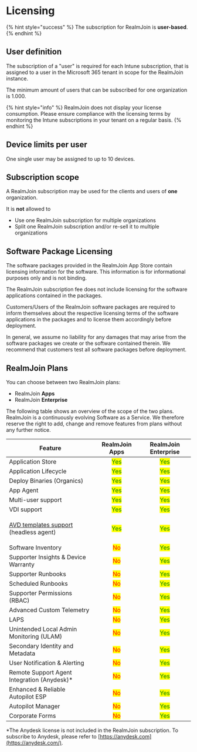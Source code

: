 # Licensing

{% hint style="success" %}
The subscription for RealmJoin is **user-based**.
{% endhint %}

## User definition

The subscription of a "user" is required for each Intune subscription, that is assigned to a user in the Microsoft 365 tenant in scope for the RealmJoin instance.

The minimum amount of users that can be subscribed for one organization is 1.000.

{% hint style="info" %}
RealmJoin does not display your license consumption. Please ensure compliance with the licensing terms by monitoring the Intune subscriptions in your tenant on a regular basis.
{% endhint %}

## Device limits per user

One single user may be assigned to up to 10 devices.

## Subscription scope

A RealmJoin subscription may be used for the clients and users of **one** organization.&#x20;

It is **not** allowed to&#x20;

* Use one RealmJoin subscription for multiple organizations
* Split one RealmJoin subscription and/or re-sell it to multiple organizations

## Software Package Licensing

The software packages provided in the RealmJoin App Store contain licensing information for the software. This information is for informational purposes only and is not binding.&#x20;

The RealmJoin subscription fee does not include licensing for the software applications contained in the packages.

Customers/Users of the RealmJoin software packages are required to inform themselves about the respective licensing terms of the software applications in the packages and to license them accordingly before deployment.

In general, we assume no liability for any damages that may arise from the software packages we create or the software contained therein. We recommend that customers test all software packages before deployment.

## RealmJoin Plans

You can choose between two RealmJoin plans:

* RealmJoin **Apps**
* RealmJoin **Enterprise**

The following table shows an overview of the scope of the two plans. RealmJoin is a continuously evolving Software as a Service. We therefore reserve the right to add, change and remove features from plans without any further notice.

| Feature                                                                                           |             RealmJoin Apps            |          RealmJoin Enterprise         |
| ------------------------------------------------------------------------------------------------- | :-----------------------------------: | :-----------------------------------: |
| Application Store                                                                                 | <mark style="color:green;">Yes</mark> | <mark style="color:green;">Yes</mark> |
| Application Lifecycle                                                                             | <mark style="color:green;">Yes</mark> | <mark style="color:green;">Yes</mark> |
| Deploy Binaries (Organics)                                                                        | <mark style="color:green;">Yes</mark> | <mark style="color:green;">Yes</mark> |
| App Agent                                                                                         | <mark style="color:green;">Yes</mark> | <mark style="color:green;">Yes</mark> |
| Multi-user support                                                                                | <mark style="color:green;">Yes</mark> | <mark style="color:green;">Yes</mark> |
| VDI support                                                                                       | <mark style="color:green;">Yes</mark> | <mark style="color:green;">Yes</mark> |
| <p><a href="../app-management/avd-templates.md">AVD templates support</a><br>(headless agent)</p> | <mark style="color:green;">Yes</mark> | <mark style="color:green;">Yes</mark> |
| Software Inventory                                                                                |   <mark style="color:red;">No</mark>  | <mark style="color:green;">Yes</mark> |
| Supporter Insights & Device Warranty                                                              |   <mark style="color:red;">No</mark>  | <mark style="color:green;">Yes</mark> |
| Supporter Runbooks                                                                                |   <mark style="color:red;">No</mark>  | <mark style="color:green;">Yes</mark> |
| Scheduled Runbooks                                                                                |   <mark style="color:red;">No</mark>  | <mark style="color:green;">Yes</mark> |
| Supporter Permissions (RBAC)                                                                      |   <mark style="color:red;">No</mark>  | <mark style="color:green;">Yes</mark> |
| Advanced Custom Telemetry                                                                         |   <mark style="color:red;">No</mark>  | <mark style="color:green;">Yes</mark> |
| LAPS                                                                                              |   <mark style="color:red;">No</mark>  | <mark style="color:green;">Yes</mark> |
| Unintended Local Admin Monitoring (ULAM)                                                          |   <mark style="color:red;">No</mark>  | <mark style="color:green;">Yes</mark> |
| Secondary Identity and Metadata                                                                   |   <mark style="color:red;">No</mark>  | <mark style="color:green;">Yes</mark> |
| User Notification & Alerting                                                                      |   <mark style="color:red;">No</mark>  | <mark style="color:green;">Yes</mark> |
| Remote Support Agent Integration (Anydesk)\*                                                      |   <mark style="color:red;">No</mark>  | <mark style="color:green;">Yes</mark> |
| Enhanced & Reliable Autopilot ESP                                                                 |   <mark style="color:red;">No</mark>  | <mark style="color:green;">Yes</mark> |
| Autopilot Manager                                                                                 |   <mark style="color:red;">No</mark>  | <mark style="color:green;">Yes</mark> |
| Corporate Forms                                                                                   |   <mark style="color:red;">No</mark>  | <mark style="color:green;">Yes</mark> |

\*The Anydesk license is not included in the RealmJoin subscription. To subscribe to Anydesk, please refer to [https://anydesk.com](https://anydesk.com/).
